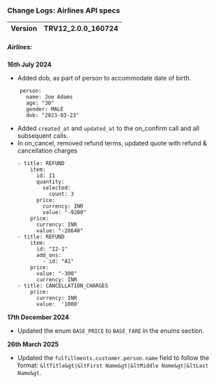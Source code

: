 ### Change Logs:  Airlines API specs

| Version                         | TRV12_2.0.0_160724 |
| :------------------------------ | :----------------- |




##### Airlines:

****16th July 2024****

- Added dob, as part of person to accommodate date of birth.
```
    person:
      name: Joe Adams
      age: "30"
      gender: MALE
      dob: "2023-03-23"

```
- Added `created_at` and `updated_at` to the on_confirm call and all subsequent calls.
- In on_cancel, removed refund terms, updated quote with refund & cancellation charges 
    ```
    - title: REFUND
        item:
          id: I1
          quantity:
            selected:
              count: 3
          price:
            currency: INR
            value: "-9280"      
        price:
          currency: INR
          value: "-28640"
    - title: REFUND
        item:
          id: "I2-1"
          add_ons:
            - id: "A1"
        price:
          value: "-300"
          currency: INR          
    - title: CANCELLATION_CHARGES
        price:
          currency: INR
          value:  '1000'          
    ```


****17th December 2024****
- Updated the enum `BASE_PRICE` to `BASE_FARE` in the enums section.

****26th March 2025****
- Updated the `fulfillments.customer.person.name` field to follow the format: `&ltTitle&gt|&ltFirst Name&gt|&ltMiddle Name&gt|&ltLast Name&gt`.
#####